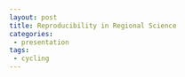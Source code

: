 ```yaml
---
layout: post
title: Reproducibility in Regional Science
categories:
 - presentation
tags:
 - cycling
---
```


